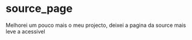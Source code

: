 # source_page
Melhorei um pouco mais o meu projecto, deixei a pagina da source mais leve a acessivel 
